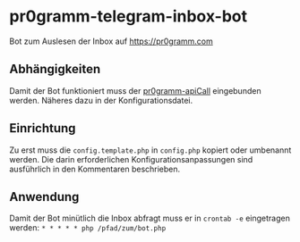 # pr0gramm-telegram-inbox-bot
Bot zum Auslesen der Inbox auf https://pr0gramm.com

## Abhängigkeiten
Damit der Bot funktioniert muss der [pr0gramm-apiCall](https://github.com/RundesBalli/pr0gramm-apiCall) eingebunden werden.
Näheres dazu in der Konfigurationsdatei.

## Einrichtung
Zu erst muss die `config.template.php` in `config.php` kopiert oder umbenannt werden.
Die darin erforderlichen Konfigurationsanpassungen sind ausführlich in den Kommentaren beschrieben.

## Anwendung
Damit der Bot minütlich die Inbox abfragt muss er in `crontab -e` eingetragen werden:
`* * * * * php /pfad/zum/bot.php`
